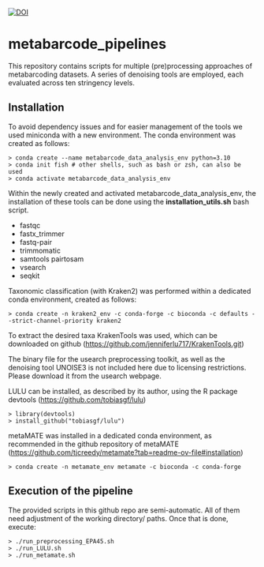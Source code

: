 [![DOI](https://zenodo.org/badge/924031302.svg)](https://doi.org/10.5281/zenodo.14762522)
# metabarcode_pipelines
This repository contains scripts for multiple (pre)processing approaches of metabarcoding datasets. 
A series of denoising tools are employed, each evaluated across ten stringency levels.

## Installation
To avoid dependency issues and for easier management of the tools we used miniconda with a new environment.
The conda environment was created as follows:

```
> conda create --name metabarcode_data_analysis_env python=3.10
> conda init fish # other shells, such as bash or zsh, can also be used
> conda activate metabarcode_data_analysis_env
```

Within the newly created and activated metabarcode_data_analysis_env, the installation of these tools can be done using the **installation_utils.sh** bash script. 
- fastqc 
- fastx_trimmer
- fastq-pair
- trimmomatic
- samtools pairtosam 
- vsearch
- seqkit

Taxonomic classification (with Kraken2) was performed within a dedicated conda environment, created as follows:
```
> conda create -n kraken2_env -c conda-forge -c bioconda -c defaults --strict-channel-priority kraken2
```
To extract the desired taxa KrakenTools was used, which can be downloaded on github (https://github.com/jenniferlu717/KrakenTools.git)



The binary file for the usearch preprocessing toolkit, as well as the denoising tool UNOISE3 is not included here due to licensing restrictions.
Please download it from the usearch webpage.


LULU can be installed, as described by its author, using the R package devtools (https://github.com/tobiasgf/lulu)
```
> library(devtools)
> install_github("tobiasgf/lulu")  
```


metaMATE was installed in a dedicated conda environment, as recommended in the github repository of metaMATE (https://github.com/tjcreedy/metamate?tab=readme-ov-file#installation)
```
> conda create -n metamate_env metamate -c bioconda -c conda-forge 
```

## Execution of the pipeline
The provided scripts in this github repo are semi-automatic. 
All of them need adjustment of the working directory/ paths.
Once that is done, execute:
```
> ./run_preprocessing_EPA45.sh
> ./run_LULU.sh
> ./run_metamate.sh
```







